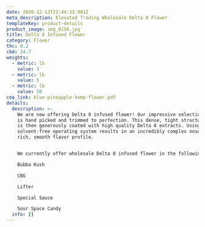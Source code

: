 ```yaml
---
date: 2020-12-13T22:44:33.981Z
meta_description: Elevated Trading Wholesale Delta 8 Flower
templateKey: product-details
product_image: img_0158.jpg
title: Delta 8 Infused Flower
category: Flower
thc: 0.2
cbd: 24.7
weights:
  - metric: lb
    value: 1
  - metric: lb
    value: 5
  - metric: lb
    value: 20
coa_link: blue-pineapple-hemp-flower.pdf
details:
  description: >-
    We are now offering Delta 8 infused flower! Our impressive selection of hemp
    is hand picked and trimmed to perfection. This dense, tight structured base
    is then generously coated with high quality Delta 8 extracts. Using a
    solvent-free operating system results in an incredibly complex nose and
    rich, smooth flavor profile.


    We currently offer wholesale Delta 8 infused flower in the following strains:

    Bubba Kush

    CBG

    Lifter

    Special Sauce

    Sour Space Candy
  info: []
---
```


